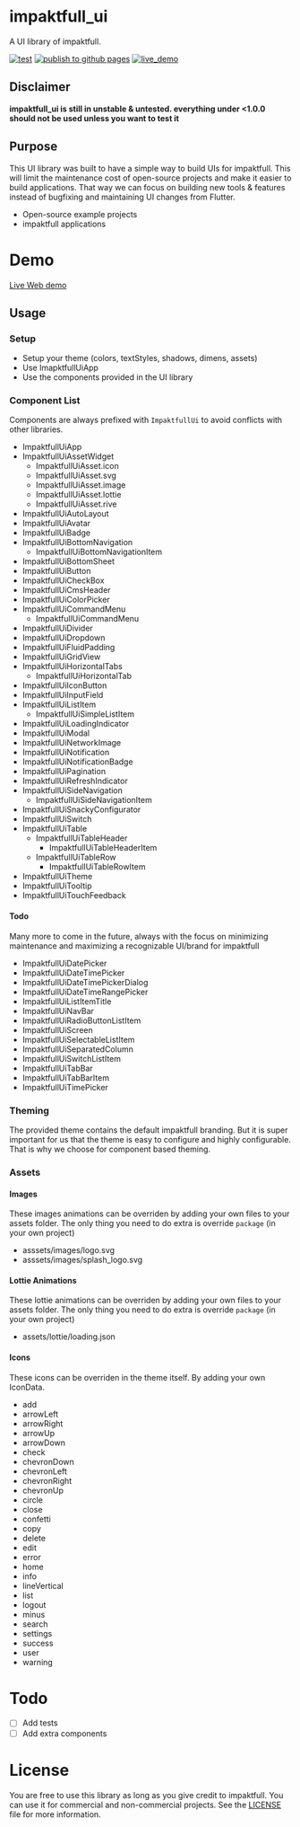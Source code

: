 # impaktfull_ui

A UI library of impaktfull.

[![test](https://github.com/impaktfull/flutter_impaktfull_ui_2/actions/workflows/test.yaml/badge.svg)](https://github.com/impaktfull/flutter_impaktfull_ui_2/actions/workflows/test.yaml/badge.svg)
[![publish to github pages](https://github.com/impaktfull/flutter_impaktfull_ui_2/actions/workflows/publish_to_githubpages.yaml/badge.svg)](https://github.com/impaktfull/flutter_impaktfull_ui_2/actions/workflows/publish_to_githubpages.yaml/badge.svg)
[![live_demo](https://img.shields.io/badge/Live%20Demo-Available-7D64F2)](https://example.impaktfull-ui.opensource.impaktfull.com)

## Disclaimer

**impaktfull_ui is still in unstable & untested. everything under <1.0.0 should not be used unless you want to test it**

## Purpose

This UI library was built to have a simple way to build UIs for impaktfull. This will limit the maintenance cost of open-source projects and make it easier to build applications. That way we can focus on building new tools & features instead of bugfixing and maintaining UI changes from Flutter.

- Open-source example projects
- impaktfull applications

# Demo

[Live Web demo](https://example.impaktfull-ui.opensource.impaktfull.com)

## Usage

<!--[![pub package](https://img.shields.io/pub/v/impaktfull_ui.svg)](https://pub.dartlang.org/packages/impaktfull_ui)-->

### Setup

- Setup your theme (colors, textStyles, shadows, dimens, assets)
- Use ImapktfullUiApp
- Use the components provided in the UI library

### Component List

Components are always prefixed with `ImpaktfullUi` to avoid conflicts with other libraries.

- ImpaktfullUiApp
- ImpaktfullUiAssetWidget
  - ImpaktfullUiAsset.icon
  - ImpaktfullUiAsset.svg
  - ImpaktfullUiAsset.image
  - ImpaktfullUiAsset.lottie
  - ImpaktfullUiAsset.rive
- ImpaktfullUiAutoLayout
- ImpaktfullUiAvatar
- ImpaktfullUiBadge
- ImpaktfullUiBottomNavigation
  - ImpaktfullUiBottomNavigationItem
- ImpaktfullUiBottomSheet
- ImpaktfullUiButton
- ImpaktfullUiCheckBox
- ImpaktfullUiCmsHeader
- ImpaktfullUiColorPicker
- ImpaktfullUiCommandMenu
  - ImpaktfullUiCommandMenu
- ImpaktfullUiDivider
- ImpaktfullUiDropdown
- ImpaktfullUiFluidPadding
- ImpaktfullUiGridView
- ImpaktfullUiHorizontalTabs
  - ImpaktfullUiHorizontalTab
- ImpaktfullUiIconButton
- ImpaktfullUiInputField
- ImpaktfullUiListItem
  - ImpaktfullUiSimpleListItem
- ImpaktfullUiLoadingIndicator
- ImpaktfullUiModal
- ImpaktfullUiNetworkImage
- ImpaktfullUiNotification
- ImpaktfullUiNotificationBadge
- ImpaktfullUiPagination
- ImpaktfullUiRefreshIndicator
- ImpaktfullUiSideNavigation
  - ImpaktfullUiSideNavigationItem
- ImpaktfullUiSnackyConfigurator
- ImpaktfullUiSwitch
- ImpaktfullUiTable
  - ImpaktfullUiTableHeader
    - ImpaktfullUiTableHeaderItem
  - ImpaktfullUiTableRow
    - ImpaktfullUiTableRowItem
- ImpaktfullUiTheme
- ImpaktfullUiTooltip
- ImpaktfullUiTouchFeedback

#### Todo

Many more to come in the future, always with the focus on minimizing maintenance and maximizing a recognizable UI/brand for impaktfull

- ImpaktfullUiDatePicker
- ImpaktfullUiDateTimePicker
- ImpaktfullUiDateTimePickerDialog
- ImpaktfullUiDateTimeRangePicker
- ImpaktfullUiListItemTitle
- ImpaktfullUiNavBar
- ImpaktfullUiRadioButtonListItem
- ImpaktfullUiScreen
- ImpaktfullUiSelectableListItem
- ImpaktfullUiSeparatedColumn
- ImpaktfullUiSwitchListItem
- ImpaktfullUiTabBar
- ImpaktfullUiTabBarItem
- ImpaktfullUiTimePicker

### Theming

The provided theme contains the default impaktfull branding. But it is super important for us that the theme is easy to configure and highly configurable. That is why we choose for component based theming.

### Assets

#### Images

These images animations can be overriden by adding your own files to your assets folder. The only thing you need to do extra is override `package` (in your own project)

- asssets/images/logo.svg
- asssets/images/splash_logo.svg

#### Lottie Animations

These lottie animations can be overriden by adding your own files to your assets folder. The only thing you need to do extra is override `package` (in your own project)

- assets/lottie/loading.json

#### Icons

These icons can be overriden in the theme itself. By adding your own IconData.

- add
- arrowLeft
- arrowRight
- arrowUp
- arrowDown
- check
- chevronDown
- chevronLeft
- chevronRight
- chevronUp
- circle
- close
- confetti
- copy
- delete
- edit
- error
- home
- info
- lineVertical
- list
- logout
- minus
- search
- settings
- success
- user
- warning

# Todo

- [ ] Add tests
- [ ] Add extra components

# License

You are free to use this library as long as you give credit to impaktfull. You can use it for commercial and non-commercial projects. See the [LICENSE](LICENSE) file for more information.
